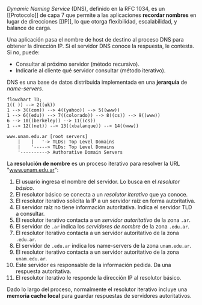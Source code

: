 *Dynamic Naming Service* (DNS), definido en la RFC 1034, es un [[Protocolo]] de capa 7 que permite a las aplicaciones **recordar nombres** en lugar de direcciones [[IP]], lo que otorga flexibilidad, escalabilidad, y balance de carga.

Una aplicación pasa el nombre de host de destino al proceso DNS para obtener la dirección IP. Si el servidor DNS conoce la respuesta, le contesta. Si no, puede:

- Consultar al próximo servidor (método recursivo).
- Indicarle al cliente qué servidor consultar (método iterativo).

DNS es una base de datos distribuida implementada en una **jerarquía** de *name-servers*.

```mermaid
flowchart TD;
1(( )) --> 2((uk))
1 --> 3((com)) --> 4((yahoo)) --> 5((www))
1 --> 6((edu)) --> 7((colorado)) --> 8((cs)) --> 9((www))
6 --> 10((berkeley)) --> 11((cs))
1 --> 12((net)) --> 13((xbalanque)) --> 14((www))
```

```
www.unam.edu.ar [root servers]
	|	 |   '-> TLDs: Top Level Domains
	|	 '-----> TLDs: Top Level Domains
	'----------> Authorative Domain Servers	
```

La **resolución de nombre** es un proceso iterativo para resolver la URL "www.unam.edu.ar":

1. El usuario ingresa el nombre del servidor. Lo busca en el *resolutor básico*.
2. El resolutor básico se conecta a un *resolutor iterativo* que ya conoce.
3. El resolutor iterativo solicita la IP a un servidor raíz en forma autoritativa.
4. El servidor raíz no tiene información autoritativa. Indica el servidor TLD a consultar.
5. El resolutor iterativo contacta a un *servidor autoritativo* de la zona `.ar`.
6. El servidor de `.ar` indica los *servidores de nombre* de la zona `.edu.ar`.
7. El resolutor iterativo contacta a un servidor autoritativo de la zona `.edu.ar`.
8. El servidor de `.edu.ar` indica los name-servers de la zona `unam.edu.ar`.
9. El resolutor iterativo contacta a un servidor autoritativo de la zona `unam.edu.ar`.
10. Este servidor es responsable de la información pedida. Da una respuesta autoritativa.
11. El resolutor iterativo le responde la dirección IP al resolutor básico.

Dado lo largo del proceso, normalmente el resolutor iterativo incluye una **memoria cache local** para guardar respuestas de servidores autoritativos.

